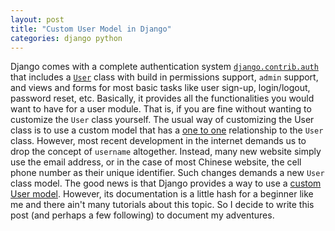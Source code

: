 ```yaml
---
layout: post
title: "Custom User Model in Django"
categories: django python
---
```

Django comes with a complete authentication system [`django.contrib.auth`][django-auth] that includes a [`User`][django-user] class with build in permissions support, `admin` support, and views and forms for most basic tasks like user sign-up, login/logout, password reset, etc. Basically, it provides all the functionalities you would want to have for a user module. That is, if you are fine without wanting to customize the `User` class yourself. The usual way of customizing the User class is to use a custom model that has a [one to one][django-one-to-one] relationship to the `User` class. However, most recent development in the internet demands us to drop the concept of `username` altogether. Instead, many new website simply use the email address, or in the case of most Chinese website, the cell phone number as their unique identifier. Such changes demands a new `User` class model. The good news is that Django provides a way to use a [custom User model][django-custom-user]. However, its documentation is a little hash for a beginner like me and there ain't many tutorials about this topic. So I decide to write this post (and perhaps a few following) to document my adventures.

[django-auth]: https://docs.djangoproject.com/en/1.8/topics/auth/
[django-user]: https://docs.djangoproject.com/en/1.8/ref/contrib/auth/#user
[django-one-to-one]: https://docs.djangoproject.com/en/1.8/ref/models/fields/#ref-onetoone
[django-custom-user]: https://docs.djangoproject.com/en/1.8/topics/auth/customizing/#substituting-a-custom-user-model
